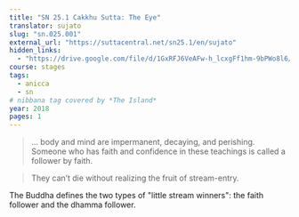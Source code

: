 ```yaml
---
title: "SN 25.1 Cakkhu Sutta: The Eye"
translator: sujato
slug: "sn.025.001"
external_url: "https://suttacentral.net/sn25.1/en/sujato"
hidden_links:
  - "https://drive.google.com/file/d/1GxRFJ6VeAFw-h_lcxgFf1hm-9bPWo8l6/view?usp=drivesdk"
course: stages
tags:
  - anicca
  - sn
# nibbana tag covered by *The Island*
year: 2018
pages: 1
---
```


> ... body and mind are impermanent, decaying, and perishing.
Someone who has faith and confidence in these teachings is called a follower by faith.

> They can’t die without realizing the fruit of stream-entry.

The Buddha defines the two types of "little stream winners": the faith follower and the dhamma follower.
